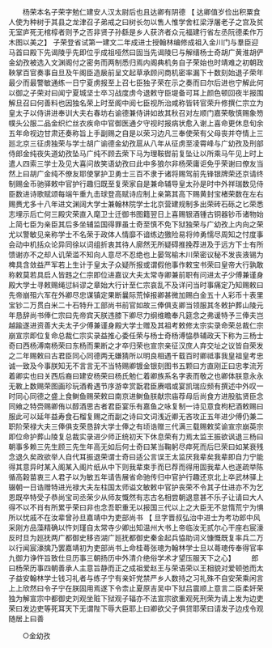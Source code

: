 <!-- { "loadSidebar": true } -->
　　杨荣本名子荣字勉仁建安人汉太尉后也且达卿有阴德 【 达卿值岁俭出积粟食人使为种树于其县之龙津召子弟戒之曰树长勿以售人惟学舍杠梁浮屠老子之宫及贫无室庐死无棺椁者则予之否非贤子孙繇是乡人获济者众元福建行省左丞阮德柔作万木图以美之】 子荣登省试第一建文二年成进士授翰林编修成祖入金川门与羣臣迎马首曰殿下先谒陵乎先即位乎成祖哑然曰固当先谒陵巳与解缙杨士奇胡广黄淮胡俨金幼孜被选入文渊阁付之密务而两制悉归焉内阁典机务自子荣始也时靖难之初朝政鞅掌百官奏事自旦及午阁臣造扆前呈文起草承顾问商机密率漏下十数刻始退子荣年最少而最警敏通练一日宁夏虏报至上召七臣独子荣在示之奏而曰尔后进也宁解此何以御之子荣对曰闻宁夏城坚士卒习战度虏今退敕守臣堤备可耳上颜色顿回夜半报围解旦召曰何善料也因独名荣上时至阁中阅七臣视所治咸称皆转官荣升修撰仁宗立为皇太子以侍讲进奉训大夫右春坊右谕德兼侍讲如故其秋召对左顺门嘉荣敬慎赐象笏幞头公服二品金织纻丝衣疾命中官御医通夕守视时报病状愈入谢上喜命更休息旬余五年命视边甘肃还奏称旨上手副赐之自是以荣习边凡三奉使荣有父母丧并夺情上三廵北京三征虏独荣与学士胡广谕德金幼孜扈从八年从征虏至凌霄峰与广幼孜及刑部侍郎金纯夜失道幼孜坠马广纯不顾去荣下马为理鞍辔前复坠让以所乘马午见上时上遣人四索三学士及见大喜问故笑语幼孜曰此中多狼尔非杨荣庸讵免乎荣谢曰僚友当然上曰胡广金纯不僚友耶使掌护卫勇士三百不隶于诸将赐驾前先锋银牌荣还京请终制赐金币驰驿敕中官护行趣归既至复荣家自是兼命辅导皇太孙是时中外祥瑞数见侍臣数进诗歌赋颂每端午重九击球登高赋诗应制上亲第其高下赐黄封宝楮荣数在左右赐赉尤多十八年进文渊阔大学士兼翰林院学士北京营建规制多出荣砖石砾之匕荣悉志埋示后亡何三殿灾荣直入麾卫士迁御书图籍翌日上喜赐银酒锺古铜器钞币诸物始上简七臣为亲臣其后多坐辅监国得罪虽士奇至慎不免下狱独荣与广幼孜上内向之荣尤以警敏见亲称学士不名荣于政体人情靡不谙练边獥险易将帅勇懦尽周知之忖度事会动中机括众论异同徐以词组折衷其待人廓然无所疑碍推挽荐进及于远方下士有所馈谢亦不之却人讥荣滥不知向人意尽不忍绝也上晏驾榆木川荣密议秘不发丧液锡为椑具含敛益严军若上生计于皇太子众疑所报或谓假他事作敕宝书荣曰皇帝大行孰敢称敕莫若具启人皆韪之仁宗即位进嘉议大夫太常寺卿兼前职有问进太子少傅兼谨身殿大学士寻敕赐绳愆紏谬之章始大行计至仁宗哀乱不及详问当时事痛定乃知赐敕曰先帝崩殂六军在外卿尽忠谋镇定果断曩际荒悼报卿甚微加赐白金五十人彩币十表里宝钞二万贯白米二十石特升工部尚书前官如故三俸俱支卿当领服其冬敕护葬山陵元年恳辞尚书俸仁宗曰先帝宾天朕违膝下卿尽力纲维瞻奉凡筵念之弗谖特予三俸夫岂越踰遂进资善大夫太子少傅兼谨身殿大学士赠及其祖考敕修太宗实录命荣总裁仁宗崩宣宗即位复命总裁仁宗实录益推心委任荣与杨士奇杨溥恊恭辅政天下称为三杨士奇曰西杨溥南杨荣曰东杨而果断之才卒归荣也宣宗亲征汉庶人弃交址之议皆自荣发之二年赐敕曰古君臣同心同德两无嫌猜所以明良相遇千载百时卿祗事我皇祖皇考忠诚一致及今事朕知无不言言无不当特赐卿镀金银刻图书五颗曰方直刚正曰忠孝流芳着卿实也曰关西后裔曰建安杨荣曰杨氏勉仁着卿族系名字表而敬之也卿体朕意永永无斁上数赐荣图画珍玩酒肴遇节序游幸赏翫君臣赓唱或宴凯瑞应频有撰述中外叹一时同心同德之盛上食鲥鱼赐荣敕曰南京进鲥鱼朕献宗庙荐母后尚食方进股肱贤臣念同飨之特赍赐卿侑以醇酒思古者君臣宴乐有嘉鱼之咏复制一诗见意食枸杞酒敕赐曰服此可以延年益寿食石榴复赐之而副之诗曰文词浅近卿无吝攻正五年进少傅仍兼二职阶荣禄大夫三俸俱支荣恳辞大学士俸之有顷诰赠三代满三载赐敕奖谕宣宗崩英宗即位命护葬山陵复总裁实录进少师正统初天下休息荣有力焉太监王振欲讽退三杨曰朝事多赖三先生顾三先生年高无如后何士奇曰某当鞠躬尽瘁死而后巳荣曰如某衰残念退久矣政欲举人自代耳振退荣谓士奇曰适公言误王太监厌我辈矣我辈即自力宁能得其意异时某入阁某入阁片纸从中下则我辈束手而巳荐而得用固我辈人也遂疏举陈循高榖苗衷三人君子以为敏五年请告展省命驰传归中官护行趣还京北上卒武林驿上辍朝一日诰赠特进光禄大夫左柱国太师谥文敏敕中官护丧荣不令其子仕进亦不为乞恩既卒特受子恭尚宝司丞荣少从师友慨然有志古名相尝朝退意甚不乐子让请曰大人得不以不肖有所累乎荣曰非也念吾职重无以报国三代以上之大臣无不怠惰荒宁为惧所以忧戚不在汝辈曾孙旦嘉靖中为吏部尚书 【 旦字晋叔弘治中进士为考功郎中风采刚方品藻精确以忤刘瑾自太常寺少卿出知温州大书上帝临汝无贰尔心干座右宸濠反时旦为廵抚两广都御史移咨湖广廵抚都御史秦金起兵恊助词义慷慨既复率兵二万以行闻宸濠擒乃罢嘉靖初为吏部尚书上命桂蕚张璁为翰林学士旦以蕚璁传奉得官率九御力诤忤旨致仕旦历事三朝扬历中外清介绝俗学术才望压服天下之心】 
　　郎曰杨荣历事四朝善承人主意旨静而正之成祖爱赵王与荣语荣以王相貌对爱顿弛而太子益安翰林学士钱习礼者与练子宁有亲奸党禁严乡人数持之习礼殊不自安荣乘闲言上上欣然曰令子宁在朕固用焉遂下令柰止夏原吉吴中下狱吕震顺上意言二臣柔奸荣独为解宣宗中都御史刘观坐赃下狱观子辐亦不法宣宗欲重观死刑荣为请上发为边吏荣曰发边吏等死耳天下无谓陛下辱大臣耶上曰卿欲父子俱贷耶荣曰请发子边戍令观随居上曰善 

　　○金幼孜 

